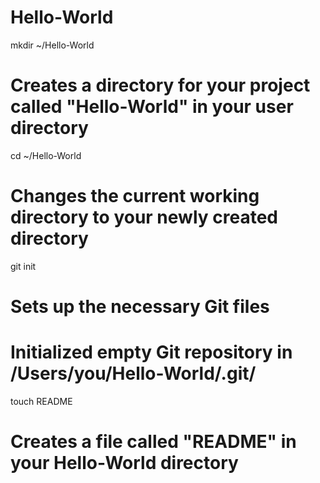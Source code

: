 Hello-World
===========
mkdir ~/Hello-World
# Creates a directory for your project called "Hello-World" in your user directory

cd ~/Hello-World
# Changes the current working directory to your newly created directory

git init
# Sets up the necessary Git files
# Initialized empty Git repository in /Users/you/Hello-World/.git/

touch README
# Creates a file called "README" in your Hello-World directory

